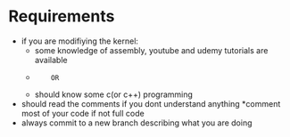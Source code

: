 # Requirements
* if you are modifiying the kernel:
  * some knowledge of assembly, youtube and udemy tutorials are available
  *         OR
  * should know some c(or c++) programming
* should read the comments if you dont understand anything
*comment most of your code if not full code
* always commit to a new branch describing what you are doing
